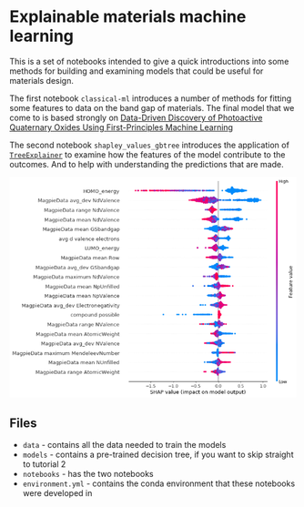 # Explainable materials machine learning

This is a set of notebooks intended to give a quick introductions into some methods for 
building and examining models that could be useful for materials design.

The first notebook `classical-ml` introduces a number of methods for fitting some features
to data on the band gap of materials. The final model that we come to is based strongly on 
[Data-Driven Discovery of Photoactive Quaternary Oxides Using First-Principles Machine Learning](https://pubs.acs.org/doi/abs/10.1021/acs.chemmater.9b01519)

The second notebook `shapley_values_gbtree` introduces the application of [`TreeExplainer`](https://shap.readthedocs.io/en/latest/) to examine how the features of the model contribute to the outcomes. And to help with understanding the predictions that are made.

![](images/shap.png)

## Files

* `data` - contains all the data needed to train the models
* `models` - contains a pre-trained decision tree, if you want to skip straight to tutorial 2
* `notebooks` - has the two notebooks 
* `environment.yml` - contains the conda environment that these notebooks were developed in
